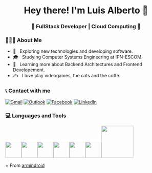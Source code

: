 <h1 align="center">Hey there! I'm Luis Alberto 👋 </h1>
<h3 align="center">🚀 FullStack Developer | Cloud Computing  🚀</h3>
<div>
<div align="left"> 
  <h3> 👨🏻‍💻 About Me </h3>

  - 🤔 &nbsp; Exploring new technologies and developing software.
  - 🎓 &nbsp; Studying Computer Systems Engineering at IPN-ESCOM.
  - 🌱 &nbsp; Learning more about Backend Architectures and Frontend Developement.
  - ✍️ &nbsp; I love play videogames, the cats and the coffe.  
</div> 
</div>


<h3> 📞 Contact with me </h3>
<p>
  <a href="mailto:l.sanchez3024@gmail.com" target="_blank"><img alt="Gmail" src="https://img.shields.io/badge/Gmail-D14836?style=for-the-badge&logo=gmail&logoColor=white" target="_blank" /></a>
	<a href="mailto:lsanchezj1500@alumno.ipn.mx" target="_blank"><img alt="Outlook" src="https://img.shields.io/badge/Microsoft_Outlook-0078D4?style=for-the-badge&logo=microsoft-outlook&logoColor=white" target="_blank" /></a>
	<a href="https://www.facebook.com/luis.a.sanchezjuarez/" target="_blank"><img alt="Facebook" src="https://img.shields.io/badge/Facebook-1877F2?style=for-the-badge&logo=facebook&logoColor=white" target="_blank" /></a>
	<a href="https://www.linkedin.com/in/armindroid" target="_blank"><img alt="LinkedIn" src="https://img.shields.io/badge/LinkedIn-0077B5?style=for-the-badge&logo=linkedin&logoColor=white" target="_blank" /></a>
	<!--
	<a href="https://discord.gg/armindroid#9877" target="_blank"><img alt="0draS0#0467" src="https://img.shields.io/badge/Discord-7289DA?style=for-the-badge&logo=discord&logoColor=white" target="_blank"/> </a> -->
</p>


<div>
  <h3> 💻 Languages and Tools </h3>
  <p>
   <img src="https://media.giphy.com/media/3rCcV6sC1o2GY/giphy.gif" width="50"><img src="https://media3.giphy.com/media/ln7z2eWriiQAllfVcn/200w.webp" width="50"><img src="https://i.giphy.com/media/LMt9638dO8dftAjtco/200.webp"   width="50"><img src="https://i.giphy.com/media/eNAsjO55tPbgaor7ma/200w.webp" width="50"><img src="https://i.giphy.com/media/IdyAQJVN2kVPNUrojM/200.webp" width="50"><img src="https://media3.giphy.com/media/kdFc8fubgS31b8DsVu/giphy.webp" width="50"><img src="https://media.giphy.com/media/kH1DBkPNyZPOk0BxrM/giphy.gif" width="100"><img
  <p>
</div> 

⭐️ From [armindroid](https://github.com/armindroid-eva)
